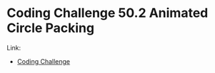 # Coding Challenge 50.2 Animated Circle Packing

Link:
- [Coding Challenge](https://thecodingtrain.com/CodingChallenges/050.2-circlepackingimage.html)

